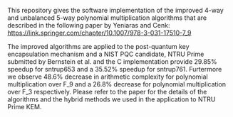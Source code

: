 
This repository gives the software implementation of the improved 4-way and unbalanced 5-way polynomial multiplication algorithms that are described in the following paper by Yeniaras and Cenk: https://link.springer.com/chapter/10.1007/978-3-031-17510-7_9

The improved algorithms are applied to the post-quantum key encapsulation mechanism and a NIST PQC candidate, NTRU Prime submitted by Bernstein et al. and the C implementation provide 29.85%  speedup for sntrup653 and a 35.52% speedup for sntrup761. Furtermore we observe 48.6%  decrease in arithmetic complexity for polynomial multiplication over F_9 and a 26.8% decrease for polynomial multiplication over F_3 respectively.  Please refer to the paper for the details of the algorithms and the hybrid methods we used in the application to NTRU Prime KEM.
